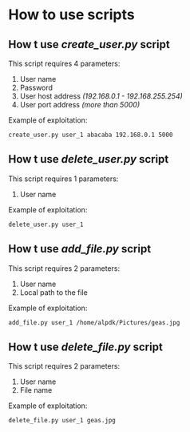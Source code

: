 # How to use scripts

## How t use *create_user.py* script

This script requires 4 parameters:

1) User name
2) Password
3) User host address *(192.168.0.1 - 192.168.255.254)*
4) User port address *(more than 5000)*

Example of exploitation:

```
create_user.py user_1 abacaba 192.168.0.1 5000
```

## How t use *delete_user.py* script

This script requires 1 parameters:

1) User name

Example of exploitation:

```
delete_user.py user_1
```

## How t use *add_file.py* script

This script requires 2 parameters:

1) User name
2) Local path to the file

Example of exploitation:

```
add_file.py user_1 /home/alpdk/Pictures/geas.jpg
```

## How t use *delete_file.py* script

This script requires 2 parameters:

1) User name
2) File name

Example of exploitation:

```
delete_file.py user_1 geas.jpg
```
